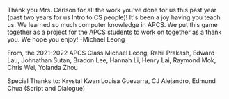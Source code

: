 Thank you Mrs. Carlson for all the work you've done for us this past year (past two years for us Intro to CS people)! It's been a joy having you teach us. We learned so much computer knowledge in APCS. We put this game together as a project for the APCS students to work on together as a thank you. We hope you enjoy!
    -Michael Leong

From, the 2021-2022 APCS Class
    Michael Leong,
    Rahil Prakash,
    Edward Lau,
    Johnathan Sutan,
    Bradon Lee,
    Hannah Li,
    Henry Lai,
    Raymond Mok,
    Chris Wei,
    Yolanda Zhou

Special Thanks to:
    Krystal Kwan
    Louisa Guevarra, CJ Alejandro, Edmund Chua (Script and Dialogue)
